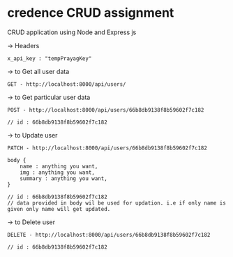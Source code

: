 # credence CRUD assignment

CRUD application using Node and Express js

-> Headers 

    x_api_key : "tempPrayagKey"


-> to Get all user data

    GET - http://localhost:8000/api/users/

-> to Get particular user data

    POST - http://localhost:8000/api/users/66b8db9138f8b59602f7c182

    // id : 66b8db9138f8b59602f7c182

-> to Update user

    PATCH - http://localhost:8000/api/users/66b8db9138f8b59602f7c182

    body {
        name : anything you want,
        img : anything you want,
        summary : anything you want,
    }

    // id : 66b8db9138f8b59602f7c182
    // data provided in body wil be used for updation. i.e if only name is given only name will get updated.

-> to Delete user

    DELETE - http://localhost:8000/api/users/66b8db9138f8b59602f7c182

    // id : 66b8db9138f8b59602f7c182
